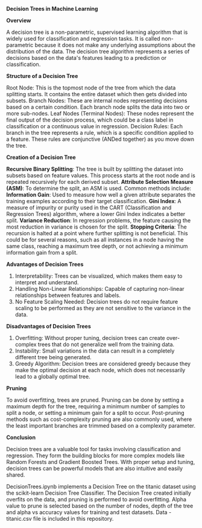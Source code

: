 **Decision Trees in Machine Learning**

**Overview**

A decision tree is a non-parametric, supervised learning algorithm that is widely used for classification and regression tasks. It is called non-parametric because it does not make any underlying assumptions about the distribution of the data. The decision tree algorithm represents a series of decisions based on the data's features leading to a prediction or classification.

**Structure of a Decision Tree**

Root Node: This is the topmost node of the tree from which the data splitting starts. It contains the entire dataset which then gets divided into subsets.
Branch Nodes: These are internal nodes representing decisions based on a certain condition. Each branch node splits the data into two or more sub-nodes.
Leaf Nodes (Terminal Nodes): These nodes represent the final output of the decision process, which could be a class label in classification or a continuous value in regression.
Decision Rules: Each branch in the tree represents a rule, which is a specific condition applied to a feature. These rules are conjunctive (ANDed together) as you move down the tree.

**Creation of a Decision Tree**

**Recursive Binary Splitting**: The tree is built by splitting the dataset into subsets based on feature values. This process starts at the root node and is repeated recursively for each derived subset.
**Attribute Selection Measure (ASM)**: To determine the split, an ASM is used. Common methods include:
**Information Gain**: Used to measure how well a given attribute separates the training examples according to their target classification.
**Gini Index**: A measure of impurity or purity used in the CART (Classification and Regression Trees) algorithm, where a lower Gini Index indicates a better split.
**Variance Reduction**: In regression problems, the feature causing the most reduction in variance is chosen for the split.
**Stopping Criteria**: The recursion is halted at a point where further splitting is not beneficial. This could be for several reasons, such as all instances in a node having the same class, reaching a maximum tree depth, or not achieving a minimum information gain from a split.

**Advantages of Decision Trees**

1. Interpretability: Trees can be visualized, which makes them easy to interpret and understand.
2. Handling Non-Linear Relationships: Capable of capturing non-linear relationships between features and labels.
3. No Feature Scaling Needed: Decision trees do not require feature scaling to be performed as they are not sensitive to the variance in the data.

**Disadvantages of Decision Trees**

1. Overfitting: Without proper tuning, decision trees can create over-complex trees that do not generalize well from the training data.
2. Instability: Small variations in the data can result in a completely different tree being generated.
3. Greedy Algorithm: Decision trees are considered greedy because they make the optimal decision at each node, which does not necessarily lead to a globally optimal tree.

**Pruning**

To avoid overfitting, trees are pruned. Pruning can be done by setting a maximum depth for the tree, requiring a minimum number of samples to split a node, or setting a minimum gain for a split to occur. Post-pruning methods such as cost-complexity pruning are also commonly used, where the least important branches are trimmed based on a complexity parameter.

**Conclusion**

Decision trees are a valuable tool for tasks involving classification and regression. They form the building blocks for more complex models like Random Forests and Gradient Boosted Trees. With proper setup and tuning, decision trees can be powerful models that are also intuitive and easily shared.


DecisionTrees.ipynb implements a Decision Tree on the titanic dataset using the scikit-learn Decision Tree Classifier. The Decision Tree created initially overfits on the data, and pruning is performed to avoid overfitting. Alpha value to prune is selected based on the number of nodes, depth of the tree and alpha vs accuracy values for training and test datasets. 
Data - titanic.csv file is included in this repository.

